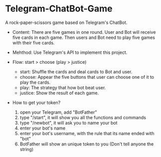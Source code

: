 # Telegram-ChatBot-Game
A rock-paper-scissors game based on Telegram's ChatBot.

- Content: 
  There are five games in one round. User and Bot will receive five cards in each game.
  Then users and Bot need to play five games with their five cards.
- Mehthod: Use Telegram's API to implement this project.

- Flow: start > choose (play > justice)
  - start: Shuffle the cards and deal cards to Bot and user.
  - choose: Appear the five buttons that user can choose one of it to play the cards.
  - play: The strategy that how bot beat user.
  - justice: Show the result of each game.
  
- How to get your token?
  1. open your Telegram, add "BotFather"
  2. type "/start", it will show you all the functions and commands
  3. type "/newbot", it will ask you to name your bot
  4. enter your bot's name
  5. enter your bot's username,  with the rule that its name ended with "bot"
  6. BotFather will show an unique token to you (Don't tell anyone the string)